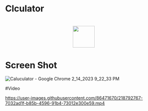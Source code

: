 # Clculator
<h1 align="center"><img src="https://user-images.githubusercontent.com/54518332/129297935-b083d087-0ef5-4847-af4f-0859c7ec6080.gif" width="70"></h1>

# Screen Shot

![Caluculator - Google Chrome 2_14_2023 9_22_33 PM](https://user-images.githubusercontent.com/86471670/218793412-93c1429f-80de-4162-9476-acb117ab6ab3.png)

#Video 


https://user-images.githubusercontent.com/86471670/218792767-7032ad1f-b85b-4596-91b4-73012e300e59.mp4

